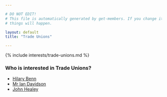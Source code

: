 ```yaml
---

# DO NOT EDIT!
# This file is automatically generated by get-members. If you change it, bad
# things will happen.

layout: default
title: "Trade Unions"

---
```


{% include interests/trade-unions.md %}

### Who is interested in Trade Unions?


* [Hilary Benn](members/hilary-benn.html)
* [Mr Ian Davidson](members/mr-ian-davidson.html)
* [John Healey](members/john-healey.html)
